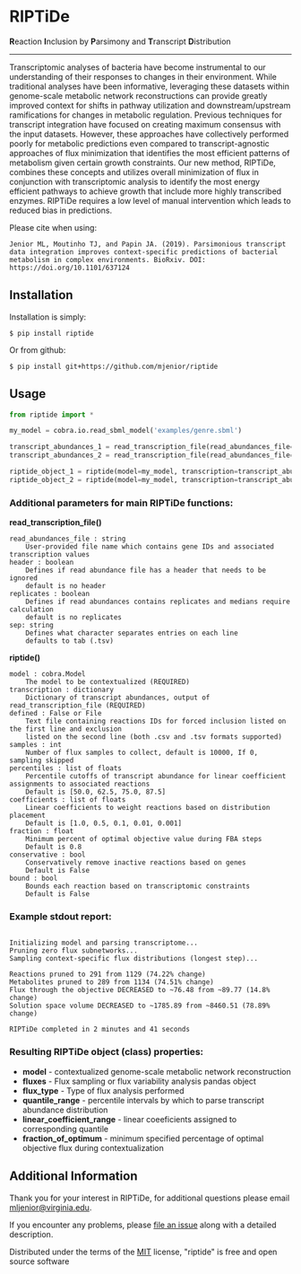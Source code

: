 # RIPTiDe

**R**eaction **I**nclusion by **P**arsimony and **T**ranscript **D**istribution

----

Transcriptomic analyses of bacteria have become instrumental to our understanding of their responses to changes in their environment. While traditional analyses have been informative, leveraging these datasets within genome-scale metabolic network reconstructions can provide greatly improved context for shifts in pathway utilization and downstream/upstream ramifications for changes in metabolic regulation. Previous techniques for transcript integration have focused on creating maximum consensus with the input datasets. However, these approaches have collectively performed poorly for metabolic predictions even compared to transcript-agnostic approaches of flux minimization that identifies the most efficient patterns of metabolism given certain growth constraints. Our new method, RIPTiDe, combines these concepts and utilizes overall minimization of flux in conjunction with transcriptomic analysis to identify the most energy efficient pathways to achieve growth that include more highly transcribed enzymes. RIPTiDe requires a low level of manual intervention which leads to reduced bias in predictions. 

Please cite when using:
```
Jenior ML, Moutinho TJ, and Papin JA. (2019). Parsimonious transcript data integration improves context-specific predictions of bacterial metabolism in complex environments. BioRxiv. DOI: https://doi.org/10.1101/637124
```

## Installation

Installation is simply:
```
$ pip install riptide
```

Or from github:
```
$ pip install git+https://github.com/mjenior/riptide
```

## Usage

```python
from riptide import *

my_model = cobra.io.read_sbml_model('examples/genre.sbml')

transcript_abundances_1 = read_transcription_file(read_abundances_file='examples/transcriptome1.tsv')
transcript_abundances_2 = read_transcription_file(read_abundances_file='examples/transcriptome2.tsv')

riptide_object_1 = riptide(model=my_model, transcription=transcript_abundances_1)
riptide_object_2 = riptide(model=my_model, transcription=transcript_abundances_2)
``` 

### Additional parameters for main RIPTiDe functions:

**read_transcription_file()**
```
read_abundances_file : string
    User-provided file name which contains gene IDs and associated transcription values
header : boolean
    Defines if read abundance file has a header that needs to be ignored
    default is no header
replicates : boolean
    Defines if read abundances contains replicates and medians require calculation
    default is no replicates
sep: string
    Defines what character separates entries on each line
    defaults to tab (.tsv)
```

**riptide()**
```
model : cobra.Model
    The model to be contextualized (REQUIRED)
transcription : dictionary
    Dictionary of transcript abundances, output of read_transcription_file (REQUIRED)
defined : False or File
    Text file containing reactions IDs for forced inclusion listed on the first line and exclusion 
    listed on the second line (both .csv and .tsv formats supported)
samples : int 
    Number of flux samples to collect, default is 10000, If 0, sampling skipped
percentiles : list of floats
    Percentile cutoffs of transcript abundance for linear coefficient assignments to associated reactions
    Default is [50.0, 62.5, 75.0, 87.5]
coefficients : list of floats
    Linear coefficients to weight reactions based on distribution placement
    Default is [1.0, 0.5, 0.1, 0.01, 0.001]
fraction : float
    Minimum percent of optimal objective value during FBA steps
    Default is 0.8
conservative : bool
    Conservatively remove inactive reactions based on genes
    Default is False
bound : bool
    Bounds each reaction based on transcriptomic constraints
    Default is False
```

### Example stdout report:
```

Initializing model and parsing transcriptome...
Pruning zero flux subnetworks...
Sampling context-specific flux distributions (longest step)...

Reactions pruned to 291 from 1129 (74.22% change)
Metabolites pruned to 289 from 1134 (74.51% change)
Flux through the objective DECREASED to ~76.48 from ~89.77 (14.8% change)
Solution space volume DECREASED to ~1785.89 from ~8460.51 (78.89% change)

RIPTiDe completed in 2 minutes and 41 seconds

```

### Resulting RIPTiDe object (class) properties:

- **model** - contextualized genome-scale metabolic network reconstruction
- **fluxes** - Flux sampling or flux variability analysis pandas object
- **flux_type** - Type of flux analysis performed
- **quantile_range** - percentile intervals by which to parse transcript abundance distribution
- **linear_coefficient_range** - linear coeeficients assigned to corresponding quantile
- **fraction_of_optimum** - minimum specified percentage of optimal objective flux during contextualization


## Additional Information

Thank you for your interest in RIPTiDe, for additional questions please email mljenior@virginia.edu.

If you encounter any problems, please [file an issue](https://github.com/mjenior/riptide/issues) along with a detailed description.

Distributed under the terms of the [MIT](http://opensource.org/licenses/MIT) license, "riptide" is free and open source software
